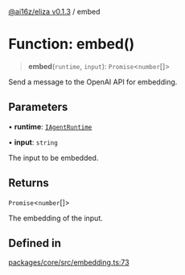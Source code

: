 [@ai16z/eliza v0.1.3](../index.md) / embed

# Function: embed()

> **embed**(`runtime`, `input`): `Promise`\<`number`[]\>

Send a message to the OpenAI API for embedding.

## Parameters

• **runtime**: [`IAgentRuntime`](../interfaces/IAgentRuntime.md)

• **input**: `string`

The input to be embedded.

## Returns

`Promise`\<`number`[]\>

The embedding of the input.

## Defined in

[packages/core/src/embedding.ts:73](https://github.com/ai16z/eliza/blob/main/packages/core/src/embedding.ts#L73)
